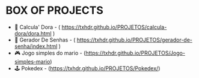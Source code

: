 <h1> BOX OF PROJECTS </h1>

+ 🧮  Calcula' Dora - ( https://txhdr.github.io/PROJETOS/calcula-dora/dora.html )
+ 🔐  Gerador De Senhas - ( https://txhdr.github.io/PROJETOS/gerador-de-senha/index.html )
+ 🎮  Jogo simples do mario - (https://txhdr.github.io/PROJETOS/Jogo-simples-mario)
+ 🕹️  Pokedex - (https://txhdr.github.io/PROJETOS/Pokedex/)
